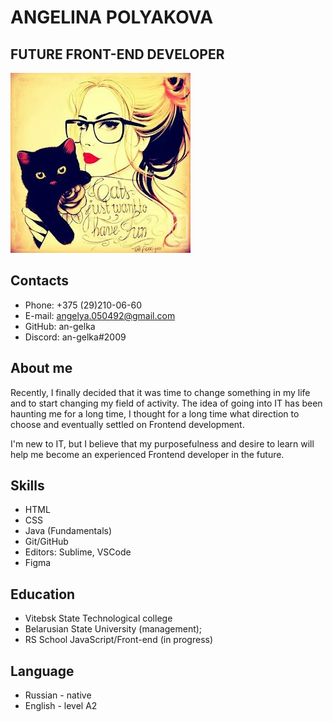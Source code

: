 # ANGELINA POLYAKOVA 
## FUTURE FRONT-END DEVELOPER
![avatar](assets/img/unnamed.webp)
## Contacts
* Phone: +375 (29)210-06-60
* E-mail: angelya.050492@gmail.com
* GitHub: an-gelka
* Discord: an-gelka#2009
## About me
Recently, I finally decided that it was time to change something in my life and to start changing my field of activity. The idea of going into IT has been haunting me for a long time, I thought for a long time what direction to choose and eventually settled on Frontend development.

I'm new to IT, but I believe that my purposefulness and desire to learn will help me become an experienced Frontend developer in the future.
## Skills
+ HTML
+ CSS 
+ Java (Fundamentals)
+ Git/GitHub
+ Editors: Sublime, VSCode
+ Figma
## Education
- Vitebsk State Technological college
- Belarusian State University (management);
- RS School JavaScript/Front-end (in progress)

## Language
+ Russian - native
+ English - level A2